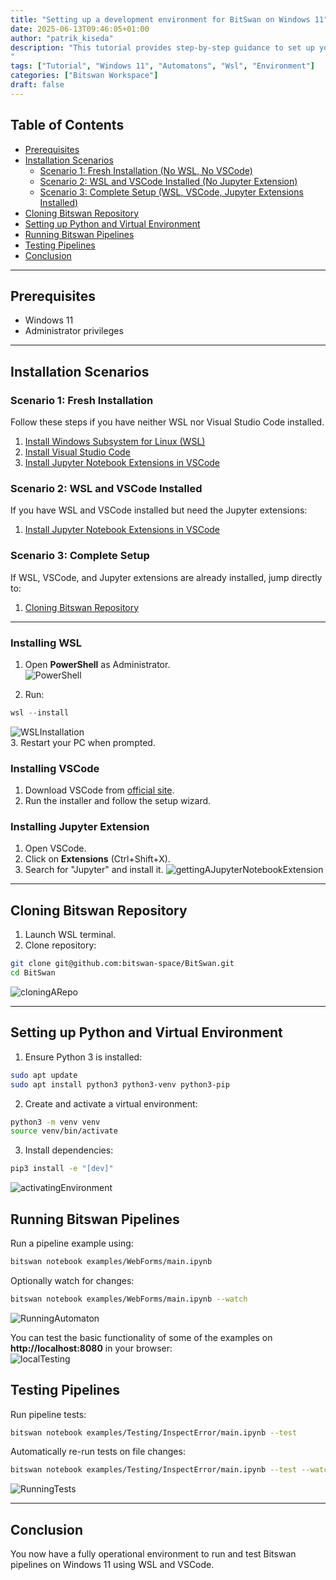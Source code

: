 ```yaml
---
title: "Setting up a development environment for BitSwan on Windows 11"
date: 2025-06-13T09:46:05+01:00
author: "patrik_kiseda"
description: "This tutorial provides step-by-step guidance to set up your environment on Windows 11 for running and testing Bitswan pipelines. Using the Windows Subsystem for Linux (WSL), Visual Studio Code (VSCode), Python virtual environments, and Jupyter Notebook extensions, you'll establish an efficient workspace capable of executing Bitswan pipelines seamlessly.
"
tags: ["Tutorial", "Windows 11", "Automatons", "Wsl", "Environment"]
categories: ["Bitswan Workspace"]
draft: false
---
```



## Table of Contents

- [Prerequisites](#prerequisites)
- [Installation Scenarios](#installation-scenarios)
  - [Scenario 1: Fresh Installation (No WSL, No VSCode)](#scenario-1)
  - [Scenario 2: WSL and VSCode Installed (No Jupyter Extension)](#scenario-2)
  - [Scenario 3: Complete Setup (WSL, VSCode, Jupyter Extensions Installed)](#scenario-3)
- [Cloning Bitswan Repository](#cloning-bitswan-repository)
- [Setting up Python and Virtual Environment](#setting-up-python-and-virtual-environment)
- [Running Bitswan Pipelines](#running-bitswan-pipelines)
- [Testing Pipelines](#testing-pipelines)
- [Conclusion](#conclusion)

---

## Prerequisites
- Windows 11
- Administrator privileges

---

## Installation Scenarios

### Scenario 1: Fresh Installation
Follow these steps if you have neither WSL nor Visual Studio Code installed.

1. [Install Windows Subsystem for Linux (WSL)](#installing-wsl)
2. [Install Visual Studio Code](#installing-vscode)
3. [Install Jupyter Notebook Extensions in VSCode](#installing-jupyter-extension)

### Scenario 2: WSL and VSCode Installed
If you have WSL and VSCode installed but need the Jupyter extensions:

1. [Install Jupyter Notebook Extensions in VSCode](#installing-jupyter-extension)

### Scenario 3: Complete Setup
If WSL, VSCode, and Jupyter extensions are already installed, jump directly to:

1. [Cloning Bitswan Repository](#cloning-bitswan-repository)

---

### Installing WSL
1. Open **PowerShell** as Administrator.  
![PowerShell](\images\win11environmentsetup\win11environmentsetup-PowerShell.png)  

2. Run:
```powershell
wsl --install
```
![WSLInstallation](\images\win11environmentsetup\win11environmentsetup-WSLInstallation.png)  
3. Restart your PC when prompted.

### Installing VSCode
1. Download VSCode from [official site](https://code.visualstudio.com/).
2. Run the installer and follow the setup wizard.

### Installing Jupyter Extension
1. Open VSCode.
2. Click on **Extensions** (Ctrl+Shift+X).
3. Search for "Jupyter" and install it.
![gettingAJupyterNotebookExtension](\images\win11environmentsetup\win11environmentsetup-jupyterPlugin.png)

---

## Cloning Bitswan Repository
1. Launch WSL terminal.
2. Clone repository:
```bash
git clone git@github.com:bitswan-space/BitSwan.git
cd BitSwan
```
![cloningARepo](\images\win11environmentsetup\win11environmentsetup-cloningARepository.png)

---

## Setting up Python and Virtual Environment
1. Ensure Python 3 is installed:
```bash
sudo apt update
sudo apt install python3 python3-venv python3-pip
```
2. Create and activate a virtual environment:
```bash
python3 -m venv venv
source venv/bin/activate
```
3. Install dependencies:
```bash
pip3 install -e "[dev]"
```
![activatingEnvironment](\images\win11environmentsetup\win11environmentsetup-activatingTheEnvironment.png)


## Running Bitswan Pipelines
Run a pipeline example using:
```bash
bitswan notebook examples/WebForms/main.ipynb
```
Optionally watch for changes:
```bash
bitswan notebook examples/WebForms/main.ipynb --watch
```
![RunningAutomaton](/images/win11environmentsetup/win11environmentsetup-runningAnAutomaton.png)

You can test the basic functionality of some of the examples on **http://localhost:8080** in your browser:  
![localTesting](\images\win11environmentsetup\win11environmentsetup-localTest.png)


## Testing Pipelines
Run pipeline tests:
```bash
bitswan notebook examples/Testing/InspectError/main.ipynb --test
```

Automatically re-run tests on file changes:
```bash
bitswan notebook examples/Testing/InspectError/main.ipynb --test --watch
```
![RunningTests](/images/win11environmentsetup/win11environmentsetup-runningTests.png)

---

## Conclusion
You now have a fully operational environment to run and test Bitswan pipelines on Windows 11 using WSL and VSCode.


